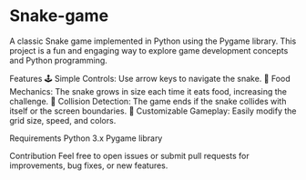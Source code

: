 # Snake-game
A classic Snake game implemented in Python using the Pygame library. This project is a fun and engaging way to explore game development concepts and Python programming.

Features
🕹 Simple Controls: Use arrow keys to navigate the snake.
🍎 Food Mechanics: The snake grows in size each time it eats food, increasing the challenge.
🚫 Collision Detection: The game ends if the snake collides with itself or the screen boundaries.
🎨 Customizable Gameplay: Easily modify the grid size, speed, and colors.

Requirements
Python 3.x
Pygame library

Contribution
Feel free to open issues or submit pull requests for improvements, bug fixes, or new features.

